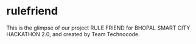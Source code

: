# rulefriend
This is the glimpse of our project RULE FRIEND for BHOPAL SMART CITY HACKATHON 2.0, and created by Team Technocode.
